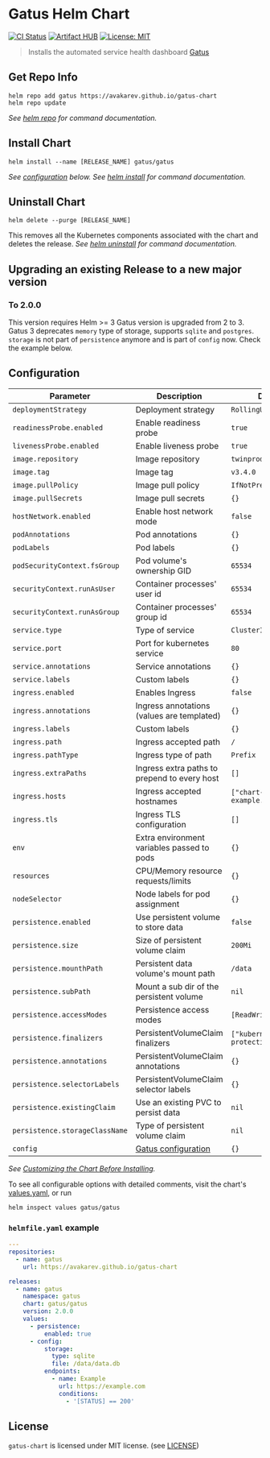 # Gatus Helm Chart

[![CI Status](https://img.shields.io/github/workflow/status/avakarev/gatus-chart/Test%20Workflow/master?longCache=tru&label=CI%20Status&logo=github%20actions&logoColor=fff)](https://github.com/avakarev/gatus-chart/actions?query=branch%3Amaster+workflow%3A%22Test+Workflow%22)
[![Artifact HUB](https://img.shields.io/endpoint?url=https://artifacthub.io/badge/repository/gatus)](https://artifacthub.io/packages/helm/gatus/gatus)
[![License: MIT](https://img.shields.io/github/license/avakarev/gatus-chart)](https://github.com/avakarev/gatus-chart/blob/master/LICENSE)

> Installs the automated service health dashboard [Gatus](https://github.com/TwiN/gatus)

## Get Repo Info

```console
helm repo add gatus https://avakarev.github.io/gatus-chart
helm repo update
```

_See [helm repo](https://helm.sh/docs/helm/helm_repo/) for command documentation._

## Install Chart

```console
helm install --name [RELEASE_NAME] gatus/gatus
```

_See [configuration](#configuration) below._
_See [helm install](https://helm.sh/docs/helm/helm_install/) for command documentation._

## Uninstall Chart

```console
helm delete --purge [RELEASE_NAME]
```

This removes all the Kubernetes components associated with the chart and deletes the release.
_See [helm uninstall](https://helm.sh/docs/helm/helm_uninstall/) for command documentation._

## Upgrading an existing Release to a new major version

### To 2.0.0

This version requires Helm >= 3
Gatus version is upgraded from 2 to 3. Gatus 3 deprecates `memory` type of storage, supports `sqlite` and `postgres`.
`storage` is not part of `persistence` anymore and is part of `config` now. Check the example below.

## Configuration

| Parameter                                 | Description                                   | Default                              |
|-------------------------------------------|-----------------------------------------------|--------------------------------------|
| `deploymentStrategy`                      | Deployment strategy                           | `RollingUpdate`                      |
| `readinessProbe.enabled`                  | Enable readiness probe                        | `true`                               |
| `livenessProbe.enabled`                   | Enable liveness probe                         | `true`                               |
| `image.repository`                        | Image repository                              | `twinproduction/gatus`               |
| `image.tag`                               | Image tag                                     | `v3.4.0`                             |
| `image.pullPolicy`                        | Image pull policy                             | `IfNotPresent`                       |
| `image.pullSecrets`                       | Image pull secrets                            | `{}`                                 |
| `hostNetwork.enabled`                     | Enable host network mode                      | `false`                              |
| `podAnnotations`                          | Pod annotations                               | `{}`                                 |
| `podLabels`                               | Pod labels                                    | `{}`                                 |
| `podSecurityContext.fsGroup`              | Pod volume's ownership GID                    | `65534`                              |
| `securityContext.runAsUser`               | Container processes' user id                  | `65534`                              |
| `securityContext.runAsGroup`              | Container processes' group id                 | `65534`                              |
| `service.type`                            | Type of service                               | `ClusterIP`                          |
| `service.port`                            | Port for kubernetes service                   | `80`                                 |
| `service.annotations`                     | Service annotations                           | `{}`                                 |
| `service.labels`                          | Custom labels                                 | `{}`                                 |
| `ingress.enabled`                         | Enables Ingress                               | `false`                              |
| `ingress.annotations`                     | Ingress annotations (values are templated)    | `{}`                                 |
| `ingress.labels`                          | Custom labels                                 | `{}`                                 |
| `ingress.path`                            | Ingress accepted path                         | `/`                                  |
| `ingress.pathType`                        | Ingress type of path                          | `Prefix`                             |
| `ingress.extraPaths`                      | Ingress extra paths to prepend to every host  | `[]`                                 |
| `ingress.hosts`                           | Ingress accepted hostnames                    | `["chart-example.local"]`            |
| `ingress.tls`                             | Ingress TLS configuration                     | `[]`                                 |
| `env`                                     | Extra environment variables passed to pods    | `{}`                                 |
| `resources`                               | CPU/Memory resource requests/limits           | `{}`                                 |
| `nodeSelector`                            | Node labels for pod assignment                | `{}`                                 |
| `persistence.enabled`                     | Use persistent volume to store data           | `false`                              |
| `persistence.size`                        | Size of persistent volume claim               | `200Mi`                              |
| `persistence.mounthPath`                  | Persistent data volume's mount path           | `/data`                              |
| `persistence.subPath`                     | Mount a sub dir of the persistent volume      | `nil`                                |
| `persistence.accessModes`                 | Persistence access modes                      | `[ReadWriteOnce]`                    |
| `persistence.finalizers`                  | PersistentVolumeClaim finalizers              | `["kubernetes.io/pvc-protection"]`   |
| `persistence.annotations`                 | PersistentVolumeClaim annotations             | `{}`                                 |
| `persistence.selectorLabels`              | PersistentVolumeClaim selector labels         | `{}`                                 |
| `persistence.existingClaim`               | Use an existing PVC to persist data           | `nil`                                |
| `persistence.storageClassName`            | Type of persistent volume claim               | `nil`                                |
| `config`                                  | [Gatus configuration][gatus-config]           | `{}`                                 |

_See [Customizing the Chart Before Installing](https://helm.sh/docs/intro/using_helm/#customizing-the-chart-before-installing)._

To see all configurable options with detailed comments, visit the chart's [values.yaml](./gatus/values.yaml), or run

```console
helm inspect values gatus/gatus
```

### `helmfile.yaml` example

```yaml
---
repositories:
  - name: gatus
    url: https://avakarev.github.io/gatus-chart

releases:
  - name: gatus
    namespace: gatus
    chart: gatus/gatus
    version: 2.0.0
    values:
      - persistence:
          enabled: true
      - config:
          storage:
            type: sqlite
            file: /data/data.db
          endpoints:
            - name: Example
              url: https://example.com
              conditions:
                - '[STATUS] == 200'
```

## License

`gatus-chart` is licensed under MIT license. (see [LICENSE](./LICENSE))


[gatus-config]: https://github.com/TwiN/gatus#configuration
